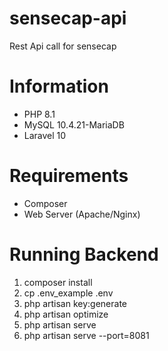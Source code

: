 # sensecap-api

Rest Api call for sensecap

# Information

- PHP 8.1
- MySQL 10.4.21-MariaDB
- Laravel 10

# Requirements

- Composer
- Web Server (Apache/Nginx)

# Running Backend

1. composer install
2. cp .env_example .env
3. php artisan key:generate
4. php artisan optimize
5. php artisan serve
6. php artisan serve --port=8081
